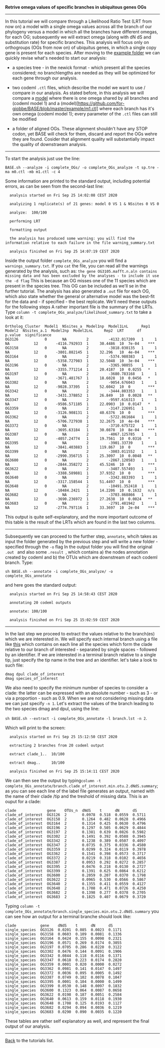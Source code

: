 **Retrive omega values of specific branches in ubiquitous genes OGs**

---

In this tutorial we will compare through a Likelihood Ratio Test (LRT from now on)
a model with a single omega values across all the branch of our phylogeny versus a model in which all the branches have different omegas, for each OG; subsequently 
we will extract omega (along with dN dS and substitution rate) for specific branches. This analysis will focus only on orthogroups (OGs from now on) of ubiquitus genes,
in which a single copy gene is present for each species.
After moving to the [example folder](https://github.com/for-giobbe/BASE/tree/master/example) we can quickly revise what's needed to start our analysis:

* a species tree - in the newick format - which present all the species considered;
no branchlengths are needed as they will be optimized for each gene through our analysis.

* two codeml ```.ctl``` files, which describe the model we want to use / compare in our analysis. As stated before, in this analysis we will compare 
a [model](https://github.com/for-giobbe/BASE/blob/master/example/m0.ctl) where there is one omega shared by all branches and (codeml model 1) and
a (model)[https://github.com/for-giobbe/BASE/blob/master/example/m1.ctl] where each branch has it's own omega (codeml model 1);
every parameter of the ```.ctl``` files can still be modified

* a folder of aligned OGs. These alignment shouldn't have any STOP codon, yet BASE will check for them, discard and report the OGs wehre they are found.
Cosider that alignment quality will substantially impact the quality of downstraeam analysis.

---

To start the analysis just use the line:

```BASE.sh --analyze -i complete_OGs/ -o complete_OGs_analyze -t sp.tre -ma m0.ctl -mb m1.ctl -c 4```

Some information are printed to the standard output, including potential errors, as can be seen from the second-last line:

```
  analysis started on Fri Sep 25 14:02:08 CEST 2020

  analyizing 1 replicate(s) of 21 genes: model 0 VS 1 & NSsites 0 VS 0 

  analyze:	100/100 

  performing LRT 

  formatting output 

  the analysis has produced some warning: you will find the information relative to each failure in the file warning_summary.txt

  analysis finished on Fri Sep 25 14:07:19 CEST 2020 
```

Inside the  output folder ```complete_OGs_analyze``` you will find a ```warnings_summary.txt```.
If you ```cat``` the file, you can read all the warnings generated by the analysis, such as:
```the gene OG3105.mafft.n.aln contains missing data and has been excluded by the analyses - to include it use the -d flag```
This is because an OG misses one of the 11 species which are present in the species tree. This OG can be included as we'll se in the further tutorial.
The analysis has also generated a ```.out``` file for each OG, which also state whether the general or alternative model was
the best-fit for the data and - if specified - the best replicate. We'll need these outputs for the following steps
A rather important file is the summary of the LRTs. Type ```column -t complete_OGs_analyze/likelihood_summary.txt``` to take a look at it:

```
Ortholog_Cluster  Model1  NSsites_a  Model1np  Model1LnL      Rep1  Model2  NSsites_a.1  Model2np  Model2LnL     Rep2  LRT      df  p.value  significance
OG3126            0       NA         2         -4132.017209   1     1       NA           12        -4116.792933  1     30.4486  10  7e-04    ***
OG3158            0       NA         2         -3818.030135   1     1       NA           12        -3801.882145  1     32.296   10  4e-04    ***
OG3164            0       NA         2         -5374.980383   1     1       NA           12        -5358.727983  1     32.5048  10  3e-04    ***
OG3196            0       NA         2         -3365.98055    1     1       NA           12        -3355.771214  1     20.4187  10  0.0255   *
OG3197            0       NA         2         -3680.783168   1     1       NA           12        -3671.481767  1     18.6028  10  0.0456   *
OG3302            0       NA         2         -9054.676043   1     1       NA           12        -9028.37395   1     52.6042  10  0        ***
OG3342            0       NA         2         -3444.803353   1     1       NA           12        -3431.378852  1     26.849   10  0.0028   **
OG3347            0       NA         2         -9597.616313   1     1       NA           12        -9586.571185  1     22.0903  10  0.0147   *
OG3359            0       NA         2         -3147.226951   1     1       NA           12        -3126.908131  1     40.6376  10  0        ***
OG3362            0       NA         2         -5722.861684   1     1       NA           12        -5706.727938  1     32.2675  10  4e-04    ***
OG3372            0       NA         2         -3710.675722   1     1       NA           12        -3695.63184   1     30.0878  10  8e-04    ***
OG3387            0       NA         2         -4067.125785   1     1       NA           12        -4057.24774   1     19.7561  10  0.0316   *
OG3395            0       NA         2         -3901.33739    1     1       NA           12        -3841.403883  1     119.867  10  0        ***
OG3399            0       NA         2         -3003.011552   1     1       NA           12        -2990.356715  1     25.3097  10  0.0048   **
OG3600            0       NA         2         -2867.120583   1     1       NA           12        -2844.358272  1     45.5246  10  0        ***
OG3622            0       NA         2         -3407.557493   1     1       NA           12        -3388.589881  1     37.9352  10  0        ***
OG3640            0       NA         2         -3342.883393   1     1       NA           12        -3317.158544  1     51.4497  10  0        ***
OG3648            0       NA         2         -10491.352418  1     1       NA           12        -10484.2421   1     14.2206  10  0.1632   n/s
OG3682            0       NA         2         -3703.868866   1     1       NA           12        -3690.236972  1     27.2638  10  0.0024   **
OG3683            0       NA         2         -2791.481942   1     1       NA           12        -2774.797116  1     33.3697  10  2e-04    ***
```

This output is quite self-explanatory, and the more important outcome of this table is the result of the LRTs which are found in the last two columns.

---

Subsequently we can proceed to the further step, ```annotate```, whcih
takes as input the folder generated by the previous step and will write a new folder - specified through the ```-o``` flag
In the output folder you will find the original  ```.out ``` and also some  ```.result ```, which contains
a) the nodes annotation created by codeml and b) the OTUs which are downstream of each codeml branch. Type:

```sh BASE.sh --annotate -i complete_OGs_analyze/ -o complete_OGs_annotate```

and here goes the standard output:

```
  analysis started on Fri Sep 25 14:58:43 CEST 2020

  annotating 20 codeml outputs 

  annotate:	100/100
  
  analysis finished on Fri Sep 25 15:02:59 CEST 2020 
```

---

In the last step we proceed to extract the values relative to the branch(es) which we are interested in. 
We will specify each internal branch using a file like [this](https://github.com/for-giobbe/BASE/blob/master/example/branch.lst) which contains on each line all the species which
form the clade relative to our branch of interested - separated by single spaces - followed by an identifier.
If we are interested in a terminal branch relative to a single tip, just specify the tip name in the tree and an identifier.
let's take a look to such file:

```
dmag dpul clade_of_interest
dmag species_of_interest
``` 

We also need to specify the minimum number of species to consider a clade: the latter can be expressed with an
absolute number - such as 3 - or via a proportion - such as 0.9. When we are not considering missing data we can just specify ```-n 1```. 
Let's extract the values of the branch leading to the two species dmag and dpul, using the line:

```sh BASE.sh --extract -i complete_OGs_annotate -l branch.lst -n 2```.

Which will print to the screen:

```
  analysis started on Fri Sep 25 15:12:50 CEST 2020

  extracting 2 branches from 20 codeml output 
  
  extract clade_1..	 10/100

  extract dmag..	 10/100
 
  analysis finished on Fri Sep 25 15:14:11 CEST 2020 
```

We can then see the output by typing```column -t complete_OGs_annotate/branch.clade_of_interest.min.otu.2.dNdS.summary```; as you can see
each line of the label file generates an output, named with the name of their clade /tip and the treshold of missing data. This is an ouput for a clade:

```
clade              gene    OTUs_n  dNdS    t      dN      dS
clade_of_interest  OG3126  2       0.0978  0.518  0.0559  0.5711
clade_of_interest  OG3158  2       0.1264  0.482  0.0628  0.4966
clade_of_interest  OG3164  2       0.1314  0.425  0.0630  0.4796
clade_of_interest  OG3196  2       0.1297  0.505  0.0629  0.4844
clade_of_interest  OG3197  2       0.1381  0.639  0.0826  0.5982
clade_of_interest  OG3302  2       0.1491  0.392  0.0588  0.3945
clade_of_interest  OG3342  2       0.1238  0.389  0.0507  0.4097
clade_of_interest  OG3347  2       0.0735  0.375  0.0336  0.4580
clade_of_interest  OG3359  2       0.0299  0.324  0.0119  0.3978
clade_of_interest  OG3362  2       0.1541  0.398  0.0573  0.3717
clade_of_interest  OG3372  2       0.0219  0.318  0.0102  0.4656
clade_of_interest  OG3387  2       0.0953  0.292  0.0272  0.2857
clade_of_interest  OG3395  2       0.0476  0.218  0.0130  0.2727
clade_of_interest  OG3399  2       0.1391  0.625  0.0864  0.6212
clade_of_interest  OG3600  2       0.2059  0.207  0.0370  0.1798
clade_of_interest  OG3622  2       0.0965  0.530  0.0566  0.5867
clade_of_interest  OG3640  2       0.1355  0.411  0.0559  0.4127
clade_of_interest  OG3648  2       0.1708  0.471  0.0726  0.4250
clade_of_interest  OG3682  2       0.1398  0.277  0.0378  0.2705
clade_of_interest  OG3683  2       0.1825  0.407  0.0679  0.3720
```

Typing ```column -t complete_OGs_annotate/branch.single_species.min.otu.2.dNdS.summary``` you can see how an output for a terminal branche should look like:

```
clade           gene    dNdS    t      dN      dS
single_species  OG3126  0.0201  0.085  0.0023  0.1171
single_species  OG3158  0.0603  0.109  0.0081  0.1336
single_species  OG3164  0.0424  0.155  0.0098  0.2321
single_species  OG3196  0.0571  0.269  0.0174  0.3055
single_species  OG3197  0.0705  0.286  0.0220  0.3122
single_species  OG3302  0.0476  0.144  0.0091  0.1906
single_species  OG3342  0.0844  0.118  0.0116  0.1371
single_species  OG3347  0.0618  0.223  0.0174  0.2820
single_species  OG3359  0.0001  0.020  0.0000  0.0272
single_species  OG3362  0.0981  0.141  0.0147  0.1497
single_species  OG3372  0.0036  0.095  0.0005  0.1492
single_species  OG3387  0.0749  0.102  0.0078  0.1047
single_species  OG3395  0.0001  0.104  0.0000  0.1499
single_species  OG3399  0.0530  0.148  0.0097  0.1832
single_species  OG3600  0.1323  0.064  0.0087  0.0658
single_species  OG3622  0.0198  0.187  0.0051  0.2584
single_species  OG3640  0.0613  0.159  0.0118  0.1930
single_species  OG3648  0.1708  0.125  0.0193  0.1127
single_species  OG3682  0.0294  0.094  0.0036  0.1219
single_species  OG3683  0.0290  0.090  0.0035  0.1220
```

These tables are rather self explanatory as well, and represent the final output of our analysis.

---

[Back](https://github.com/for-giobbe/BASE/blob/master/tutorial_0.md) to the tutorials list.

